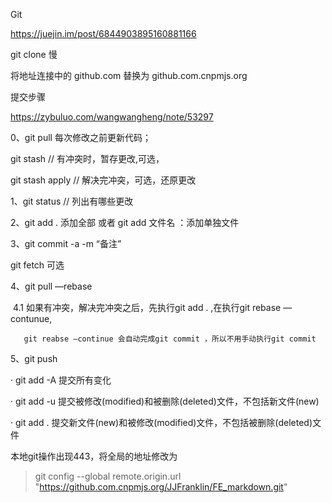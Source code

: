 Git 

https://juejin.im/post/6844903895160881166

git clone 慢

将地址连接中的 github.com 替换为 github.com.cnpmjs.org

提交步骤

https://zybuluo.com/wangwangheng/note/53297

0、git pull 每次修改之前更新代码；

git stash // 有冲突时，暂存更改,可选，

git stash apply // 解决完冲突，可选，还原更改

1、git status // 列出有哪些更改

2、git add . 添加全部 或者 git add 文件名 ：添加单独文件

3、git commit -a -m “备注”

git fetch 可选

4、git pull —rebase

​	4.1 如果有冲突，解决完冲突之后，先执行git add . ,在执行git rebase —contunue,

   	   git reabse —continue 会自动完成git commit ，所以不用手动执行git commit 

5、git push 

·  git add -A  提交所有变化

· git add -u  提交被修改(modified)和被删除(deleted)文件，不包括新文件(new)

· git add .  提交新文件(new)和被修改(modified)文件，不包括被删除(deleted)文件


本地git操作出现443，将全局的地址修改为
>  git config --global remote.origin.url "https://github.com.cnpmjs.org/JJFranklin/FE_markdown.git"
